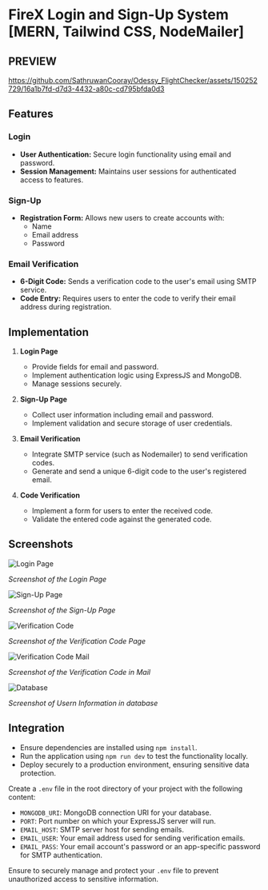 # FireX Login and Sign-Up System [MERN, Tailwind CSS, NodeMailer]

## PREVIEW
https://github.com/SathruwanCooray/Odessy_FlightChecker/assets/150252729/16a1b7fd-d7d3-4432-a80c-cd795bfda0d3

## Features

### Login

- **User Authentication:** Secure login functionality using email and password.
- **Session Management:** Maintains user sessions for authenticated access to features.

### Sign-Up

- **Registration Form:** Allows new users to create accounts with:
  - Name
  - Email address
  - Password
    

### Email Verification

- **6-Digit Code:** Sends a verification code to the user's email using SMTP service.
- **Code Entry:** Requires users to enter the code to verify their email address during registration.

## Implementation

1. **Login Page**
   - Provide fields for email and password.
   - Implement authentication logic using ExpressJS and MongoDB.
   - Manage sessions securely.

2. **Sign-Up Page**
   - Collect user information including email and password.
   - Implement validation and secure storage of user credentials.

3. **Email Verification**
   - Integrate SMTP service (such as Nodemailer) to send verification codes.
   - Generate and send a unique 6-digit code to the user's registered email.

4. **Code Verification**
   - Implement a form for users to enter the received code.
   - Validate the entered code against the generated code.

## Screenshots

![Login Page](https://imgur.com/qIFZhbi.png)

*Screenshot of the Login Page*

![Sign-Up Page](https://imgur.com/OWHc7kk.png)

*Screenshot of the Sign-Up Page*

![Verification Code](https://imgur.com/9V8xAJY.png)

*Screenshot of the Verification Code Page*

![Verification Code Mail](https://imgur.com/c6NFSTP.png)

*Screenshot of the Verification Code in Mail*

![Database](https://imgur.com/jv2L62X.png)

*Screenshot of Usern Information in database*


## Integration

- Ensure dependencies are installed using `npm install`.
- Run the application using `npm run dev` to test the functionality locally.
- Deploy securely to a production environment, ensuring sensitive data protection.

Create a `.env` file in the root directory of your project with the following content:

- `MONGODB_URI`: MongoDB connection URI for your database.
- `PORT`: Port number on which your ExpressJS server will run.
- `EMAIL_HOST`: SMTP server host for sending emails.
- `EMAIL_USER`: Your email address used for sending verification emails.
- `EMAIL_PASS`: Your email account's password or an app-specific password for SMTP authentication.

Ensure to securely manage and protect your `.env` file to prevent unauthorized access to sensitive information.
